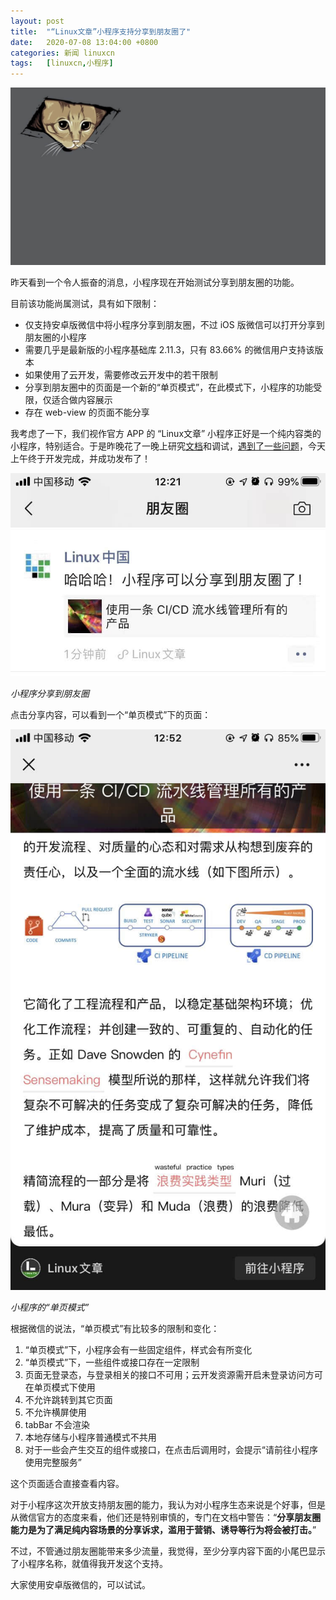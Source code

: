 ```yaml
---
layout: post
title:	"“Linux文章”小程序支持分享到朋友圈了"
date:	2020-07-08 13:04:00 +0800 
categories:	新闻 linuxcn 
tags:	[linuxcn,小程序]
---
```



![](/Asserts/Images/album/202007/08/130259o7wz5ee2ed8w0z88.jpg)


昨天看到一个令人振奋的消息，小程序现在开始测试分享到朋友圈的功能。


目前该功能尚属测试，具有如下限制：


* 仅支持安卓版微信中将小程序分享到朋友圈，不过 iOS 版微信可以打开分享到朋友圈的小程序
* 需要几乎是最新版的小程序基础库 2.11.3，只有 83.66% 的微信用户支持该版本
* 如果使用了云开发，需要修改云开发中的若干限制
* 分享到朋友圈中的页面是一个新的“单页模式”，在此模式下，小程序的功能受限，仅适合做内容展示
* 存在 web-view 的页面不能分享


我考虑了一下，我们视作官方 APP 的 “Linux文章” 小程序正好是一个纯内容类的小程序，特别适合。于是昨晚花了一晚上研究[文档](https://developers.weixin.qq.com/miniprogram/dev/framework/open-ability/share-timeline.html)和调试，[遇到了一些问题](https://developers.weixin.qq.com/community/develop/doc/0008ca995b81a8e4eb9ac2e0f5b000?fromCreate=0)，今天上午终于开发完成，并成功发布了！


![](/Asserts/Images/album/202007/08/124704tktp7fvfxvt0kf7f.jpeg)


*小程序分享到朋友圈*


点击分享内容，可以看到一个“单页模式”下的页面：


![](/Asserts/Images/album/202007/08/125307p5yryyl47owrv9v5.jpeg)


*小程序的“单页模式”*


根据微信的说法，“单页模式”有比较多的限制和变化：


1. “单页模式”下，小程序会有一些固定组件，样式会有所变化
2. “单页模式”下，一些组件或接口存在一定限制
3. 页面无登录态，与登录相关的接口不可用；云开发资源需开启未登录访问方可在单页模式下使用
4. 不允许跳转到其它页面
5. 不允许横屏使用
6. tabBar 不会渲染
7. 本地存储与小程序普通模式不共用
8. 对于一些会产生交互的组件或接口，在点击后调用时，会提示“请前往小程序使用完整服务”


这个页面适合直接查看内容。


对于小程序这次开放支持朋友圈的能力，我认为对小程序生态来说是个好事，但是从微信官方的态度来看，他们还是特别审慎的，专门在文档中警告：“**分享朋友圈能力是为了满足纯内容场景的分享诉求，滥用于营销、诱导等行为将会被打击。**”


不过，不管通过朋友圈能带来多少流量，我觉得，至少分享内容下面的小尾巴显示了小程序名称，就值得我开发这个支持。


大家使用安卓版微信的，可以试试。
